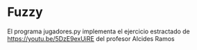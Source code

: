 # Fuzzy
El programa jugadores.py implementa el ejercicio estractado de https://youtu.be/5DzE9exUiRE del profesor Alcides Ramos
